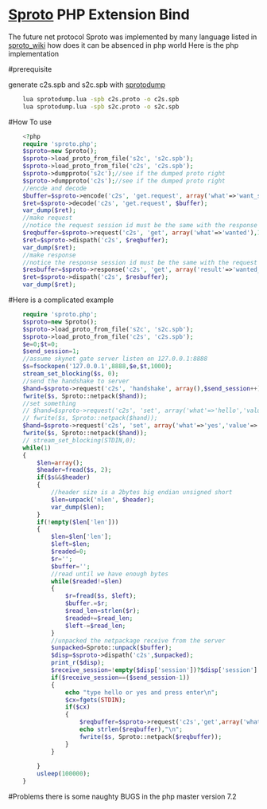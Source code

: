 #  [Sproto](https://github.com/cloudwu/skynet/tree/master/lualib-src/sproto)  PHP Extension Bind
 The future net protocol Sproto was implemented  by  many  language listed in [sproto_wiki](https://github.com/cloudwu/sproto/wiki) 
 how does it can be absenced in php world
 Here is the php implementation

#prerequisite 

generate c2s.spb and s2c.spb with  [sprotodump](https://github.com/lvzixun/sprotodump)
``` bash
	lua sprotodump.lua -spb c2s.proto -o c2s.spb
	lua sprotodump.lua -spb s2c.proto -o s2c.spb
```
#How To use 

``` php
	<?php
	require 'sproto.php';
	$sproto=new Sproto();
	$sproto->load_proto_from_file('s2c', 's2c.spb');
	$sproto->load_proto_from_file('c2s', 'c2s.spb');
	$sproto->dumpproto('s2c');//see if the dumped proto right
	$sproto->dumpproto('c2s');//see if the dumped proto right
	//encde and decode
	$buffer=$sproto->encode('c2s', 'get.request', array('what'=>'want_some_key'));
	$ret=$sproto->decode('c2s', 'get.request', $buffer);
	var_dump($ret);
	//make request 
	//notice the request session id must be the same with the response session id
	$reqbuffer=$sproto->request('c2s', 'get', array('what'=>'wanted'),10001);
	$ret=$sproto->dispath('c2s', $reqbuffer);
	var_dump($ret);
	//make response
	//notice the response session id must be the same with the request session id
	$resbuffer=$sproto->response('c2s', 'get', array('result'=>'wanted_is_here'),10001);
	$ret=$sproto->dispath('c2s', $resbuffer);
	var_dump($ret);
```

#Here is a complicated example 
```php
    require 'sproto.php';
	$sproto=new Sproto();
	$sproto->load_proto_from_file('s2c', 's2c.spb');
	$sproto->load_proto_from_file('c2s', 'c2s.spb');
	$e=0;$t=0;
	$send_session=1;
	//assume skynet gate server listen on 127.0.0.1:8888
	$s=fsockopen('127.0.0.1',8888,$e,$t,1000);
	stream_set_blocking($s, 0);
	//send the handshake to server
	$hand=$sproto->request('c2s', 'handshake', array(),$send_session++);
	fwrite($s, Sproto::netpack($hand));
	//set something 
	// $hand=$sproto->request('c2s', 'set', array('what'=>'hello','value'=>'hello from c programmer dietoad'),10001);
	// fwrite($s, Sproto::netpack($hand));
	$hand=$sproto->request('c2s', 'set', array('what'=>'yes','value'=>'yes message from php'),$send_session++);
	fwrite($s, Sproto::netpack($hand));
	// stream_set_blocking(STDIN,0);
	while(1)
	{
	    $len=array();
	    $header=fread($s, 2);
	    if($s&&$header)
	    {
	        //header size is a 2bytes big endian unsigned short  
	        $len=unpack('nlen', $header);
	        var_dump($len);
	    }
	    if(!empty($len['len']))
	    {
	        $len=$len['len'];
	        $left=$len;
	        $readed=0;
	        $r='';
	        $buffer='';
	        //read until we have enough bytes 
	        while($readed!=$len)
	        {
	            $r=fread($s, $left);
	            $buffer.=$r;
	            $read_len=strlen($r);
	            $readed+=$read_len;
	            $left-=$read_len;
	        }
	        //unpacked the netpackage receive from the server
	        $unpacked=Sproto::unpack($buffer);
	        $disp=$sproto->dispath('c2s',$unpacked);
	        print_r($disp);
	        $receive_session=!empty($disp['session'])?$disp['session']:0;
	        if($receive_session==($send_session-1))
	        {
	            echo "type hello or yes and press enter\n";
	            $cx=fgets(STDIN);
	            if($cx)
	            {
	                $reqbuffer=$sproto->request('c2s','get',array('what'=>trim('yes')), $send_session++);
	                echo strlen($reqbuffer),"\n";
	                fwrite($s, Sproto::netpack($reqbuffer));
	            }
	        }
	       
	    }
	    usleep(100000);
	}
```

#Problems
 there is some naughty BUGS  in the php master  version 7.2
